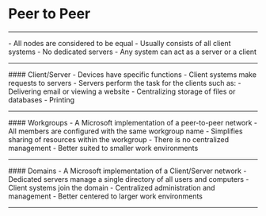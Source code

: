 # Peer to Peer
<hr>
- All nodes are considered to be equal
- Usually consists of all client systems
- No dedicated servers
- Any system can act as a server or a client

<hr>
#### Client/Server
- Devices have specific functions
- Client systems make requests to servers
- Servers perform the task for the clients such as:
	- Delivering email or viewing a website
	- Centralizing storage of files or databases
	- Printing

<hr>
#### Workgroups
- A Microsoft implementation of a peer-to-peer network
- All members are configured with the same workgroup name
- Simplifies sharing of resources within the workgroup
- There is no centralized management
- Better suited to smaller work environments

<hr>
#### Domains
- A Microsoft implementation of a Client/Server network
- Dedicated servers manage a single directory of all users and computers
- Client systems join the domain
- Centralized administration and management
- Better centered to larger work environments

<hr>

